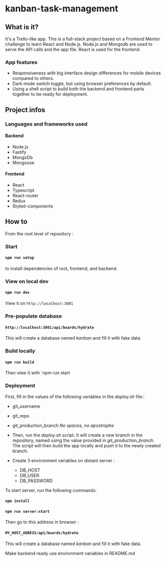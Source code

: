 # kanban-task-management

## What is it?
It's a Trello-like app. This is a full-stack project based on a Frontend Mentor challenge to learn React and Node.js. Node.js and Mongodb are used to serve the API calls and the app file. React is used for the frontend.

### App features

- Responsiveness with big interface design differences for mobile devices compared to others.
- Dark mode switch toggle, but using browser preferences by default.
- Using a shell script to build both the backend and frontend parts together to be ready for deployment.

## Project infos

### Languages and frameworks used
#### Backend

- Node.js
- Fastify
- MongoDb
- Mongoose

#### Frontend

- React
- Typescript
- React-router
- Redux
- Styled-components

## How to

From the root level of repository :

### Start

#### `npm run setup`
to install dependencies of root, frontend, and backend.

### View on local dev
#### `npm run dev`
View it on `http://localhost:3001`

### Pre-populate database
#### `http://localhost:3001/api/boards/hydrate`
This will create a database named *kanban* and fill it with fake data.

### Build locally
#### `npm run build`
Then view it with `npm run start

### Deployment
First, fill in the values of the following variables in the *deploy.sh* file::
- git_username
- git_repo
- git_production_branch
*No spaces, no apostrophe*

- Then, run the *deploy.sh* script. It will create a new branch in the repository, named using the value provided in *git_production_branch*. The script will then build the app locally and push it to the newly created branch.
- Create 3 environment variables on distant server :
  - DB_HOST
  - DB_USER
  - DB_PASSWORD

To start server, run the following commands:
#### `npm install`
#### `npm run server:start`

Then go to this address in browser :
#### `MY_HOST_ADRESS/api/boards/hydrate`

This will create a database named *kanban* and fill it with fake data.

Make backend ready use environment variables in README.md
